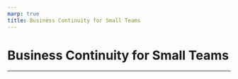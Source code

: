 ```yaml
---
marp: true
title: Business Continuity for Small Teams
---
```


# Business Continuity for Small Teams

---
